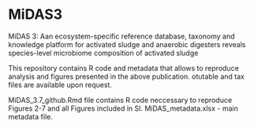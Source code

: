 # MiDAS3
MiDAS 3: Aan ecosystem-specific reference database, taxonomy and knowledge platform for activated sludge and anaerobic digesters reveals species-level microbiome composition of activated sludge 

This repository contains R code and metadata that allows to reproduce analysis and figures presented in the above publication. otutable and tax files are available upon request.

MiDAS_3.7_github.Rmd file contains R code neccessary to reproduce Figures 2-7 and all Figures included in SI. 
MiDAS_metadata.xlsx - main metadata file.
